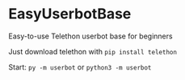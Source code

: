 # EasyUserbotBase
Easy-to-use Telethon userbot base for beginners

Just download telethon with ``` pip install telethon ```

Start: ``` py -m userbot ``` or ``` python3 -m userbot ```
